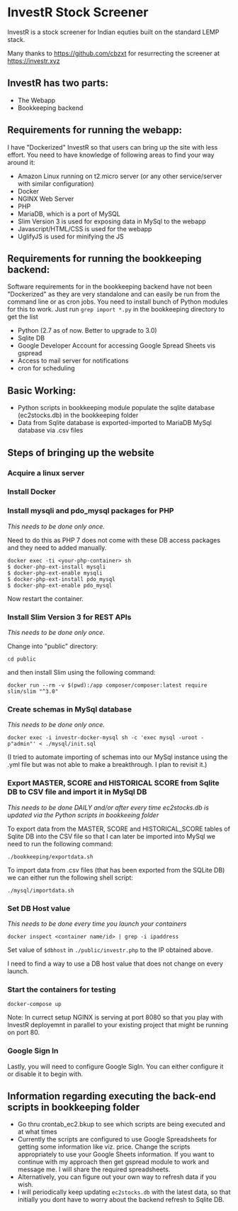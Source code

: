 # InvestR Stock Screener

InvestR is a stock screener for Indian equties built on the standard LEMP stack.

Many thanks to https://github.com/cbzxt for resurrecting the screener at https://investr.xyz

## InvestR has two parts: 
- The Webapp
- Bookkeeping backend

## Requirements for running the webapp:
I have "Dockerized" InvestR so that users can bring up the site with less effort. You need to have knowledge of following areas to find your way around it:

- Amazon Linux running on t2.micro server (or any other service/server with similar configuration)
- Docker
- NGINX Web Server
- PHP
- MariaDB, which is a port of MySQL
- Slim Version 3 is used for exposing data in MySql to the webapp
- Javascript/HTML/CSS is used for the webapp
- UglifyJS is used for minifying the JS

## Requirements for running the bookkeeping backend:
Software requirements for in the bookkeeping backend have not been "Dockerized" as they are very standalone and can easily be run from the command line or as cron jobs. You need to install bunch of Python modules for this to work. Just run `grep import *.py` in the bookkeeping directory to get the list

- Python (2.7 as of now. Better to upgrade to 3.0)
- Sqlite DB
- Google Developer Account for accessing Google Spread Sheets vis gspread
- Access to mail server for notifications
- cron for scheduling

## Basic Working:
- Python scripts in bookkeeping module populate the sqlite database (ec2stocks.db) in the bookkeeping folder
- Data from Sqlite database is exported-imported to MariaDB MySql database via .csv files

## Steps of bringing up the website

### Acquire a linux server
### Install Docker
### Install mysqli and pdo_mysql packages for PHP
*This needs to be done only once.*

Need to do this as PHP 7 does not come with these DB access packages and they need to added manually.

```
docker exec -ti <your-php-container> sh
$ docker-php-ext-install mysqli
$ docker-php-ext-enable mysqli
$ docker-php-ext-install pdo_mysql
$ docker-php-ext-enable pdo_mysql 
```

Now restart the container.

### Install Slim Version 3 for REST APIs
*This needs to be done only once.*

Change into "public" directory: 

`cd public`

and then install Slim using the following command:

`docker run --rm -v $(pwd):/app composer/composer:latest require slim/slim "^3.0"`

### Create schemas in MySql database
*This needs to be done only once.*

`docker exec -i investr-docker-mysql sh -c 'exec mysql -uroot -p"admin"' < ./mysql/init.sql`

(I tried to automate importing of schemas into our MySql instance using the .yml file but was not able to make a breakthrough. I plan to revisit it.)

### Export MASTER, SCORE and HISTORICAL SCORE from Sqlite DB to CSV file and import it in MySql DB
*This needs to be done DAILY and/or after every time ec2stocks.db is updated via the Python scripts in bookkeeing folder*

To export data from the MASTER, SCORE and HISTORICAL_SCORE tables of Sqlite DB into the CSV file so that I can later be imported into MySql we need to run the following command:

`./bookkeeping/exportdata.sh`

To import data from .csv files (that has been exported from the SQLite DB) we can either run the following shell script:

`./mysql/importdata.sh`

### Set DB Host value
*This needs to be done every time you launch your containers*

`docker inspect <container name/id> | grep -i ipaddress`

Set value of `$dbhost` in `./public/investr.php` to the IP obtained above. 

I need to find a way to use a DB host value that does not change on every launch.

### Start the containers for testing

`docker-compose up`

Note: In currect setup NGINX is serving at port 8080 so that you play with InvestR deployemnt in parallel to your existing project that might be running on port 80.

### Google Sign In

Lastly, you will need to configure Google SigIn. You can either configure it or disable it to begin with.

## Information regarding executing the back-end scripts in bookkeeping folder

- Go thru crontab_ec2.bkup to see which scripts are being executed and at what times
- Currently the scripts are configured to use Google Spreadsheets for getting some information like viz. price. Change the scripts appropriately to use your Google Sheets information. If you want to continue with my approach then get gspread module to work and message me. I will share the required spreadsheets.
- Alternatively, you can figure out your own way to refresh data if you wish.
- I will periodically keep updating `ec2stocks.db` with the latest data, so that initially you dont have to worry about the backend refresh to Sqlite DB.


